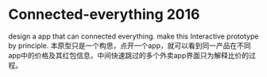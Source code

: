 # Connected-everything 2016
design a app that can connected everything.
make this Interactive prototype by principle.
本原型只是一个构思，点开一个app，就可以看到同一产品在不同app中的价格及其红包信息，中间快速跳过的多个外卖app界面只为解释比价的过程。
